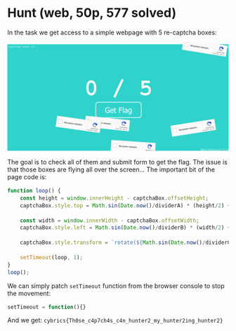 # Hunt (web, 50p, 577 solved)

In the task we get access to a simple webpage with 5 re-captcha boxes:

![](captcha.png)

The goal is to check all of them and submit form to get the flag.
The issue is that those boxes are flying all over the screen...
The important bit of the page code is:

```js
function loop() {
    const height = window.innerHeight - captchaBox.offsetHeight;
    captchaBox.style.top = Math.sin(Date.now()/dividerA) * (height/2) + (height/2);

    const width = window.innerWidth - captchaBox.offsetWidth;
    captchaBox.style.left = Math.sin(Date.now()/dividerB) * (width/2) + (width/2);

    captchaBox.style.transform = `rotate(${Math.sin(Date.now()/dividerC) * 10}deg)`;

    setTimeout(loop, 1);
}
loop();
```

We can simply patch `setTimeout` function from the browser console to stop the movement:

```js
setTimeout = function(){}
```

And we get: `cybrics{Th0se_c4p7ch4s_c4n_hunter2_my_hunter2ing_hunter2}`
